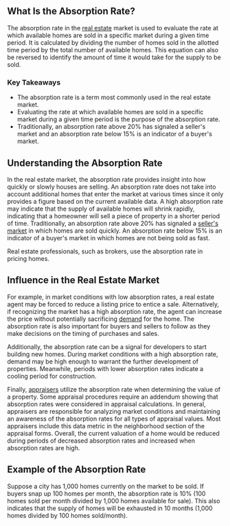 ## What Is the Absorption Rate?

The absorption rate in the [real estate](https://www.investopedia.com/terms/r/realestate.asp) market is used to evaluate the rate at which available homes are sold in a specific market during a given time period. It is calculated by dividing the number of homes sold in the allotted time period by the total number of available homes. This equation can also be reversed to identify the amount of time it would take for the supply to be sold.

### Key Takeaways

-   The absorption rate is a term most commonly used in the real estate market.
-   Evaluating the rate at which available homes are sold in a specific market during a given time period is the purpose of the absorption rate.
-   Traditionally, an absorption rate above 20% has signaled a seller's market and an absorption rate below 15% is an indicator of a buyer's market.

## Understanding the Absorption Rate

In the real estate market, the absorption rate provides insight into how quickly or slowly houses are selling. An absorption rate does not take into account additional homes that enter the market at various times since it only provides a figure based on the current available data. A high absorption rate may indicate that the supply of available homes will shrink rapidly, indicating that a homeowner will sell a piece of property in a shorter period of time. Traditionally, an absorption rate above 20% has signaled a [seller's market](https://www.investopedia.com/terms/s/sellersmarket.asp) in which homes are sold quickly. An absorption rate below 15% is an indicator of a buyer's market in which homes are not being sold as fast.

Real estate professionals, such as brokers, use the absorption rate in pricing homes.

## Influence in the Real Estate Market

For example, in market conditions with low absorption rates, a real estate agent may be forced to reduce a listing price to entice a sale. Alternatively, if recognizing the market has a high absorption rate, the agent can increase the price without potentially sacrificing [demand](https://www.investopedia.com/terms/d/demand.asp) for the home. The absorption rate is also important for buyers and sellers to follow as they make decisions on the timing of purchases and sales.

Additionally, the absorption rate can be a signal for developers to start building new homes. During market conditions with a high absorption rate, demand may be high enough to warrant the further development of properties. Meanwhile, periods with lower absorption rates indicate a cooling period for construction.

Finally, [appraisers](https://www.investopedia.com/terms/a/appraiser.asp) utilize the absorption rate when determining the value of a property. Some appraisal procedures require an addendum showing that absorption rates were considered in appraisal calculations. In general, appraisers are responsible for analyzing market conditions and maintaining an awareness of the absorption rates for all types of appraisal values. Most appraisers include this data metric in the neighborhood section of the appraisal forms. Overall, the current valuation of a home would be reduced during periods of decreased absorption rates and increased when absorption rates are high.

## Example of the Absorption Rate

Suppose a city has 1,000 homes currently on the market to be sold. If buyers snap up 100 homes per month, the absorption rate is 10% (100 homes sold per month divided by 1,000 homes available for sale). This also indicates that the supply of homes will be exhausted in 10 months (1,000 homes divided by 100 homes sold/month).